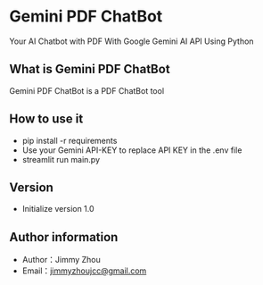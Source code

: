 # Gemini PDF ChatBot
Your AI Chatbot with PDF With Google Gemini AI API Using Python
 
## What is Gemini PDF ChatBot
Gemini PDF ChatBot is a PDF ChatBot tool
 
## How to use it
- pip install -r requirements
- Use your Gemini API-KEY to replace API KEY in the .env file
- streamlit run main.py

 
## Version
- Initialize version 1.0
 
## Author information
- Author：Jimmy Zhou
- Email：jimmyzhoujcc@gmail.com